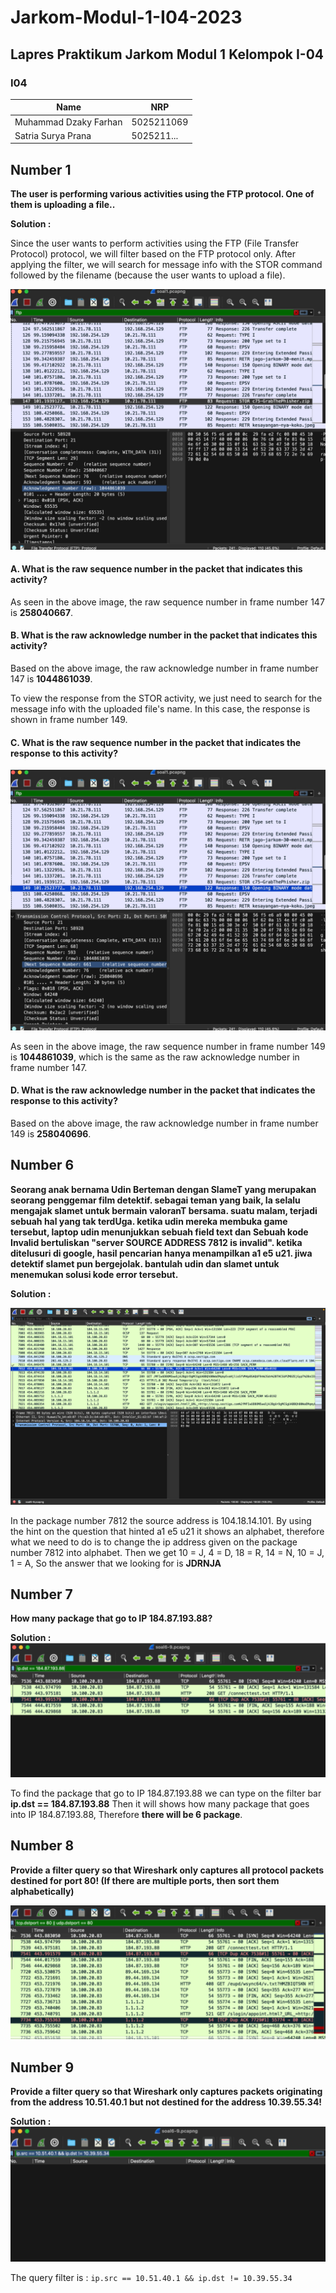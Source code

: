 # Jarkom-Modul-1-I04-2023
## **Lapres Praktikum Jarkom Modul 1 Kelompok I-04**
### **I04**
|**Name**|**NRP**|
|--------|-------|
|Muhammad Dzaky Farhan       |5025211069|
|Satria Surya Prana          |5025211...|

## **Number 1**
**The user is performing various activities using the FTP protocol. One of them is uploading a file..**

**Solution :**

Since the user wants to perform activities using the FTP (File Transfer Protocol) protocol, we will filter based on the FTP protocol only. After applying the filter, we will search for message info with the STOR command followed by the filename (because the user wants to upload a file).

![1A,B](https://github.com/idzakyfarhan/Jarkom-Modul-1-I04-2023/blob/main/IMG/Nomor%201ab.png)

#### A. What is the raw sequence number in the packet that indicates this activity?

As seen in the above image, the raw sequence number in frame number 147 is **258040667**.

#### B. What is the raw acknowledge number in the packet that indicates this activity?

Based on the above image, the raw acknowledge number in frame number 147 is **1044861039**.

To view the response from the STOR activity, we just need to search for the message info with the uploaded file's name. In this case, the response is shown in frame number 149.

#### C. What is the raw sequence number in the packet that indicates the response to this activity?


![1C,D](https://github.com/idzakyfarhan/Jarkom-Modul-1-I04-2023/blob/main/IMG/nomor%201cd.png)

As seen in the above image, the raw sequence number in frame number 149 is **1044861039**, which is the same as the raw acknowledge number in frame number 147.

#### D. What is the raw acknowledge number in the packet that indicates the response to this activity?

Based on the above image, the raw acknowledge number in frame number 149 is **258040696**.

## **Number 6**
**Seorang anak bernama Udin Berteman dengan SlameT yang merupakan seorang penggemar film detektif. sebagai teman yang baik, Ia selalu mengajak slamet untuk bermain valoranT bersama. suatu malam, terjadi sebuah hal yang tak terdUga. ketika udin mereka membuka game tersebut, laptop udin menunjukkan sebuah field text dan Sebuah kode Invalid bertuliskan "server SOURCE ADDRESS 7812 is invalid". ketika ditelusuri di google, hasil pencarian hanya menampilkan a1 e5 u21. jiwa detektif slamet pun bergejolak. bantulah udin dan slamet untuk menemukan solusi kode error tersebut.**

**Solution :**

![6](https://github.com/idzakyfarhan/Jarkom-Modul-1-I04-2023/blob/main/IMG/nomor%206.png)


In the package number 7812 the source address is 104.18.14.101. By using the hint on the question that hinted a1 e5 u21 it shows an alphabet, therefore what we need to do is to change the ip address given on the package number 7812 into alphabet. Then we get 10 = J, 4 = D, 18 = R, 14 = N, 10 = J, 1 = A, So the answer that we looking for is **JDRNJA**

## **Number 7**
**How many package that go to IP 184.87.193.88?**

**Solution :**
![7](https://github.com/idzakyfarhan/Jarkom-Modul-1-I04-2023/blob/main/IMG/nomor%207.png)


To find the package that go to IP 184.87.193.88 we can type on the filter bar **ip.dst == 184.87.193.88** Then it will shows how many package that goes into IP 184.87.193.88, Therefore **there will be 6 package**.

## **Number 8**

**Provide a filter query so that Wireshark only captures all protocol packets destined for port 80! (If there are multiple ports, then sort them alphabetically)**

![8](https://github.com/idzakyfarhan/Jarkom-Modul-1-I04-2023/blob/main/IMG/nomor%208.png)


## **Number 9**
**Provide a filter query so that Wireshark only captures packets originating from the address 10.51.40.1 but not destined for the address 10.39.55.34!**

**Solution :**
![9](https://github.com/idzakyfarhan/Jarkom-Modul-1-I04-2023/blob/main/IMG/nomor%209.png)

The query filter is : ```ip.src == 10.51.40.1 && ip.dst != 10.39.55.34```











